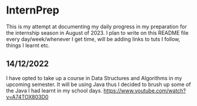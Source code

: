 # InternPrep
This is my attempt at documenting my daily progress in my preparation for the internship season in August of 2023.
I plan to write on this README file every day/week/whenever I get time, will be adding links to tuts I follow, things I learnt etc.

## 14/12/2022
I have opted to take up a course in Data Structures and Algorithms in my upcoming semester. It will be using Java thus I decided to brush up some of the Java I had learnt in my school days.
https://www.youtube.com/watch?v=A74TOX803D0
